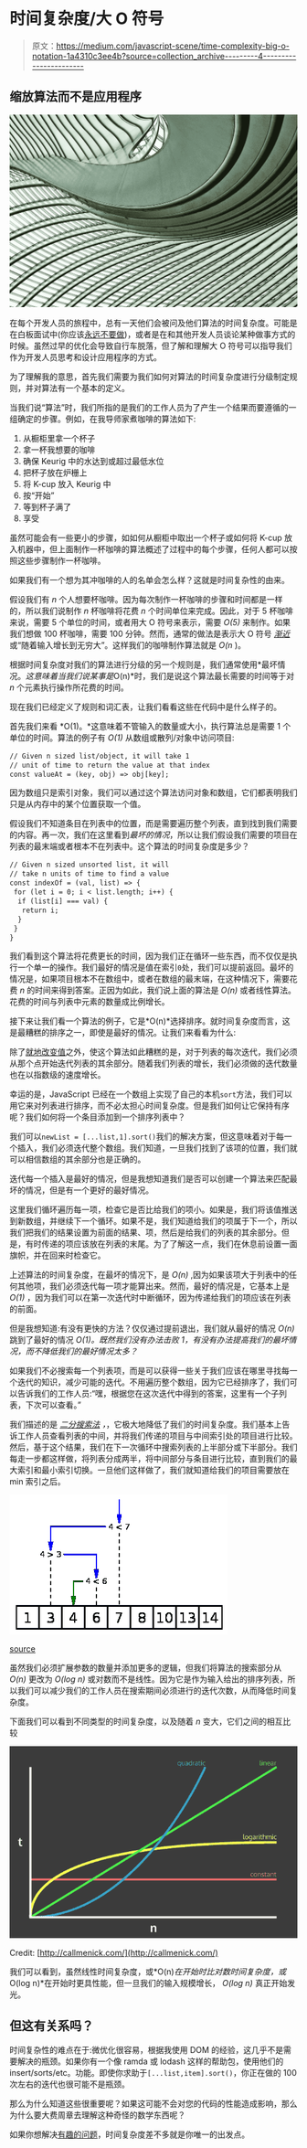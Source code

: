 # 时间复杂度/大 O 符号

> 原文：<https://medium.com/javascript-scene/time-complexity-big-o-notation-1a4310c3ee4b?source=collection_archive---------4----------------------->

## 缩放算法而不是应用程序

![](img/3ade37ae8af216ceb803439d327907c8.png)

在每个开发人员的旅程中，总有一天他们会被问及他们算法的时间复杂度。可能是在白板面试中(你应该[永远不要做](/javascript-scene/tech-hiring-has-always-been-broken-heres-how-i-survived-it-for-decades-b7ac33088de6#.pvxzjk5kz))，或者是在和其他开发人员谈论某种做事方式的时候。虽然过早的优化会导致自行车脱落，但了解和理解大 O 符号可以指导我们作为开发人员思考和设计应用程序的方式。

为了理解我的意思，首先我们需要为我们如何对算法的时间复杂度进行分级制定规则，并对算法有一个基本的定义。

当我们说“算法”时，我们所指的是我们的工作人员为了产生一个结果而要遵循的一组确定的步骤。例如，在我导师家煮咖啡的算法如下:

1.  从橱柜里拿一个杯子
2.  拿一杯我想要的咖啡
3.  确保 Keurig 中的水达到或超过最低水位
4.  把杯子放在炉栅上
5.  将 K-cup 放入 Keurig 中
6.  按“开始”
7.  等到杯子满了
8.  享受

虽然可能会有一些更小的步骤，如如何从橱柜中取出一个杯子或如何将 K-cup 放入机器中，但上面制作一杯咖啡的算法概述了过程中的每个步骤，任何人都可以按照这些步骤制作一杯咖啡。

如果我们有一个想为其冲咖啡的人的名单会怎么样？这就是时间复杂性的由来。

假设我们有 *n* 个人想要杯咖啡。因为每次制作一杯咖啡的步骤和时间都是一样的，所以我们说制作 *n* 杯咖啡将花费 *n* 个时间单位来完成。因此，对于 5 杯咖啡来说，需要 5 个单位的时间，或者用大 O 符号来表示，需要 *O(5)* 来制作。如果我们想做 100 杯咖啡，需要 100 分钟。然而，通常的做法是表示大 O 符号 [*渐近*](https://en.wikipedia.org/wiki/Time_complexity) 或“随着输入增长到无穷大”。这样我们的咖啡制作算法就是 *O(n* )。

根据时间复杂度对我们的算法进行分级的另一个规则是，我们通常使用*最坏情况。*这意味着当我们说某事是*O(n)*时，我们是说这个算法最长需要的时间等于对 *n* 个元素执行操作所花费的时间。

现在我们已经定义了规则和词汇表，让我们看看这些在代码中是什么样子的。

首先我们来看 *O(1)。*这意味着不管输入的数量或大小，执行算法总是需要 1 个单位的时间。算法的例子有 *O(1)* 从数组或散列/对象中访问项目:

```
// Given n sized list/object, it will take 1
// unit of time to return the value at that index
const valueAt = (key, obj) => obj[key];
```

因为数组只是索引对象，我们可以通过这个算法访问对象和数组，它们都表明我们只是从内存中的某个位置获取一个值。

假设我们不知道条目在列表中的位置，而是需要遍历整个列表，直到找到我们需要的内容。再一次，我们在这里看到*最坏的情况*，所以让我们假设我们需要的项目在列表的最末端或者根本不在列表中。这个算法的时间复杂度是多少？

```
// Given n sized unsorted list, it will 
// take n units of time to find a value
const indexOf = (val, list) => {
 for (let i = 0; i < list.length; i++) {
  if (list[i] === val) {
   return i;
  }
 }
}
```

我们看到这个算法将花费更长的时间，因为我们正在循环一些东西，而不仅仅是执行一个单一的操作。我们最好的情况是值在索引`0`处，我们可以提前返回。最坏的情况是，如果项目根本不在数组中，或者在数组的最末端，在这种情况下，需要花费 *n* 的时间来得到答案。正因为如此，我们说上面的算法是 *O(n)* 或者线性算法。花费的时间与列表中元素的数量成比例增长。

接下来让我们看一个算法的例子，它是*O(n)*选择排序。就时间复杂度而言，这是最糟糕的排序之一，即使是最好的情况。让我们来看看为什么:

除了[就地改变值](/javascript-scene/master-the-javascript-interview-what-is-a-pure-function-d1c076bec976#.f8ngscbly)之外，使这个算法如此糟糕的是，对于列表的每次迭代，我们必须从那个点开始迭代列表的其余部分。随着我们列表的增长，我们必须做的迭代数量也在以指数级的速度增长。

幸运的是，JavaScript 已经在一个数组上实现了自己的本机`sort`方法，我们可以用它来对列表进行排序，而不必太担心时间复杂度。但是我们如何让它保持有序呢？我们如何将一个条目添加到一个排序列表中？

我们可以`newList = [...list,1].sort()`我们的解决方案，但这意味着对于每一个插入，我们必须迭代整个数组。我们知道，一旦我们找到了该项的位置，我们就可以相信数组的其余部分也是正确的。

迭代每一个插入是最好的情况，但是我想知道我们是否可以创建一个算法来匹配最坏的情况，但是有一个更好的最好情况。

这里我们循环遍历每一项，检查它是否比给我们的项小。如果是，我们将该值推送到新数组，并继续下一个循环。如果不是，我们知道给我们的项属于下一个，所以我们把我们的结果设置为前面的结果、项，然后是给我们的列表的其余部分。但是，有时传递的项应该放在列表的末尾。为了了解这一点，我们在休息前设置一面旗帜，并在回来时检查它。

上述算法的时间复杂度，在最坏的情况下，是 *O(n)* ,因为如果该项大于列表中的任何其他项，我们必须迭代每一项才能算出来。然而，最好的情况是，它基本上是 *O(1)* ，因为我们可以在第一次迭代时中断循环，因为传递给我们的项应该在列表的前面。

但是我想知道:有没有更快的方法？仅仅通过提前退出，我们就从最好的情况 *O(n)* 跳到了最好的情况 *O(1)。既然我们没有办法击败 1，有没有办法提高我们的最坏情况，而不降低我们的最好情况太多？*

如果我们不必搜索每一个列表项，而是可以获得一些关于我们应该在哪里寻找每一个迭代的知识，减少可能的迭代。不用遍历整个数组，因为它已经排序了，我们可以告诉我们的工作人员:“嘿，根据您在这次迭代中得到的答案，这里有一个子列表，下次可以查看。”

我们描述的是 [*二分搜索法*](https://en.wikipedia.org/wiki/Binary_search_algorithm) *，*，它极大地降低了我们的时间复杂度。我们基本上告诉工作人员查看列表的中间，并将我们传递的项目与中间索引处的项目进行比较。然后，基于这个结果，我们在下一次循环中搜索列表的上半部分或下半部分。我们每走一步都这样做，将列表分成两半，将中间部分与条目进行比较，直到我们的最大索引和最小索引切换。一旦他们这样做了，我们就知道给我们的项目需要放在 min 索引之后。

![](img/5c7e02a494cd3f2df716d004b94fd141.png)

[source](https://camo.githubusercontent.com/1cd853b57885449a176810b3e967167fb9fbf3b3/68747470733a2f2f75706c6f61642e77696b696d656469612e6f72672f77696b6970656469612f636f6d6d6f6e732f662f66372f42696e6172795f7365617263685f696e746f5f61727261792e706e67)

虽然我们必须扩展参数的数量并添加更多的逻辑，但我们将算法的搜索部分从 *O(n)* 更改为 *O(log n)* 或对数而不是线性。因为它是作为输入给出的排序列表，所以我们可以减少我们的工作人员在搜索期间必须进行的迭代次数，从而降低时间复杂度。

下面我们可以看到不同类型的时间复杂度，以及随着 *n* 变大，它们之间的相互比较

![](img/031a04613d8a43fd5cae31c92616083e.png)

Credit: [http://callmenick.com/](http://callmenick.com/)

我们可以看到，虽然线性时间复杂度，或*O(n)*在开始时比对数时间复杂度，或*O(log n)*在开始时更具性能，但一旦我们的输入规模增长， *O(log n)* 真正开始发光。

## 但这有关系吗？

时间复杂性的难点在于:微优化很容易，根据我使用 DOM 的经验，这几乎不是需要解决的瓶颈。如果你有一个像 ramda 或 lodash 这样的帮助包，使用他们的 insert/sorts/etc。功能。即使你求助于`[...list,item].sort()`，你正在做的 100 次左右的迭代也很可能不是瓶颈。

那么为什么知道这些很重要呢？如果这可能不会对您的代码的性能造成影响，那么为什么要大费周章去理解这种奇怪的数学东西呢？

如果你想解决[有趣的问题](http://www.bigdatanews.com/profiles/blogs/fast-clustering-algorithms-for-massive-datasets)，时间复杂度差不多就是你唯一的出发点。